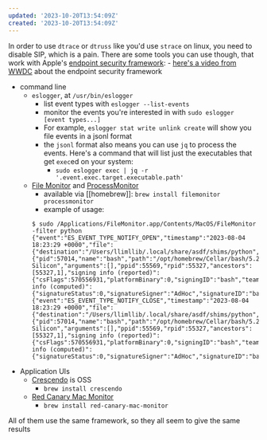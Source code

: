```yaml
---
updated: '2023-10-20T13:54:09Z'
created: '2023-10-20T13:54:09Z'
---
```

In order to use `dtrace` or `dtruss` like you'd use `strace` on linux, you need to disable SIP, which is a pain. There are some tools you can use though, that work with Apple's [endpoint security framework](https://developer.apple.com/documentation/endpointsecurity):
	- [here's a video from WWDC](https://developer.apple.com/videos/play/wwdc2022/110345/) about the endpoint security framework

- command line
	- `eslogger`, at `/usr/bin/eslogger`
		- list event types with `eslogger --list-events`
		- monitor the events you're interested in with `sudo eslogger [event types...]`
		- For example, `eslogger stat write unlink create` will show you file events in a jsonl format
		- the `jsonl` format also means you can use `jq` to process the events. Here's a command that will list just the executables that get `exec`ed on your system:
			- `sudo eslogger exec | jq -r '.event.exec.target.executable.path'`
	- [File Monitor](https://objective-see.org/products/utilities.html#FileMonitor) and [ProcessMonitor](https://objective-see.org/products/utilities.html#ProcessMonitor)
		- available via [[homebrew]]: `brew install filemonitor processmonitor`
		- example of usage:
		```
		$ sudo /Applications/FileMonitor.app/Contents/MacOS/FileMonitor -filter python
		{"event":"ES_EVENT_TYPE_NOTIFY_OPEN","timestamp":"2023-08-04 18:23:29 +0000","file":{"destination":"/Users/llimllib/.local/share/asdf/shims/python","process":{"pid":57014,"name":"bash","path":"/opt/homebrew/Cellar/bash/5.2.15/bin/bash","uid":501,"architecture":"Apple Silicon","arguments":[],"ppid":55569,"rpid":55327,"ancestors":[55327,1],"signing info (reported)":{"csFlags":570556931,"platformBinary":0,"signingID":"bash","teamID":"","cdHash":"A93C88D2F2D788FA7490533631214F21D6ED7BD1"},"signing info (computed)":{"signatureStatus":0,"signatureSigner":"AdHoc","signatureID":"bash"}}}}
		{"event":"ES_EVENT_TYPE_NOTIFY_CLOSE","timestamp":"2023-08-04 18:23:29 +0000","file":{"destination":"/Users/llimllib/.local/share/asdf/shims/python","process":{"pid":57014,"name":"bash","path":"/opt/homebrew/Cellar/bash/5.2.15/bin/bash","uid":501,"architecture":"Apple Silicon","arguments":[],"ppid":55569,"rpid":55327,"ancestors":[55327,1],"signing info (reported)":{"csFlags":570556931,"platformBinary":0,"signingID":"bash","teamID":"","cdHash":"A93C88D2F2D788FA7490533631214F21D6ED7BD1"},"signing info (computed)":{"signatureStatus":0,"signatureSigner":"AdHoc","signatureID":"bash"}}}}
		```
- Application UIs
	- [Crescendo](https://github.com/SuprHackerSteve/Crescendo) is OSS
		- `brew install crescendo`
	- [Red Canary Mac Monitor](https://redcanary.com/mac-threat-analysis-tool/)
		- `brew install red-canary-mac-monitor`

All of them use the same framework, so they all seem to give the same results
